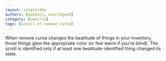 ```yaml
---
layout: singleidea
authors: [aosdict, scorchgeek]
category: [vanilla]
tags: [scroll of remove curse]
---
```

When remove curse changes the beatitude of things in your inventory, those things glow the appropriate color (or feel warm if you're blind). The scroll is identified only if at least one beatitude-identified thing changed its state.
